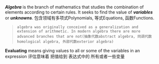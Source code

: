 ***Algebra*** is the branch of mathematics that studies the combination of elements according to certain rules. It seeks to find the value of ***variables*** or ***unknowns***. 包含领域有多项式Polynomials, 等式Equations, 函数Functions.

> ```
> algebra was originally conceived as a generalization and extension of arithmetic. In modern algebra there are more advanced branches that are not(抽象代数abstract algebra, 同调代数homological algebra, 外部代数exterior algebra)
> ```

**Evaluating** means giving values to all or some of the variables in an expression 评估意味着 把值给到 表达式中的 所有或者一些变量 
